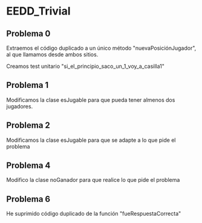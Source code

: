 # EEDD_Trivial

## Problema 0 

Extraemos el código duplicado a un único método "nuevaPosiciónJugador",
al que llamamos desde ambos sitios.



Creamos test unitario "si_el_principio_saco_un_1_voy_a_casilla1"

## Problema 1 

Modificamos la clase esJugable para que pueda tener almenos dos jugadores.

## Problema 2

Modificamos la clase esJugable para que se adapte a lo que pide el problema

## Problema 4

Modifico la clase noGanador para que realice lo que pide el problema

## Problema 6 

He suprimido código duplicado de la función "fueRespuestaCorrecta"